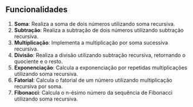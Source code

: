 ## Funcionalidades

1. **Soma**: Realiza a soma de dois números utilizando soma recursiva.
2. **Subtração**: Realiza a subtração de dois números utilizando subtração recursiva.
3. **Multiplicação**: Implementa a multiplicação por soma sucessiva recursiva.
4. **Divisão**: Realiza a divisão utilizando subtração recursiva, retornando o quociente e o resto.
5. **Exponenciação**: Calcula a exponenciação por repetidas multiplicações utilizando soma recursiva.
6. **Fatorial**: Calcula o fatorial de um número utilizando multiplicação recursiva por soma.
7. **Fibonacci**: Calcula o n-ésimo número da sequência de Fibonacci utilizando soma recursiva.
